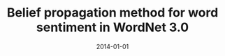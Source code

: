 ---
# Documentation: https://wowchemy.com/docs/managing-content/

title: Belief propagation method for word sentiment in WordNet 3.0
subtitle: ''
summary: ''
authors:
- Andrzej Misiaszek
- kazienko
- Marcin Kulisiewicz
- Łukasz M. Augustyniak
- Włodzimierz J. Tuligłowicz
- Adrian Popiel
- kajdanowicz
tags: []
categories: []
date: '2014-01-01'
lastmod: 2022-10-07T05:15:24Z
featured: false
draft: false

# Featured image
# To use, add an image named `featured.jpg/png` to your page's folder.
# Focal points: Smart, Center, TopLeft, Top, TopRight, Left, Right, BottomLeft, Bottom, BottomRight.
image:
  caption: ''
  focal_point: ''
  preview_only: false

# Projects (optional).
#   Associate this post with one or more of your projects.
#   Simply enter your project's folder or file name without extension.
#   E.g. `projects = ["internal-project"]` references `content/project/deep-learning/index.md`.
#   Otherwise, set `projects = []`.
projects: []
publishDate: '2022-10-07T05:15:22.952719Z'
publication_types:
- '1'
abstract: ''
publication: '*Intelligent Information and Database Systems : 6th Asian Conference,
  ACIIDS 2014, Bangkok, Thailand, April 7-9, 2014 : proceedings. Pt. 2*'
doi: 10.1007/978-3-319-05458-2_28
links:
- name: URL
  url: http://link.springer.com/chapter/10.1007/978-3-319-05458-2_28
---